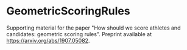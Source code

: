 # GeometricScoringRules

Supporting material for the paper "How should we score athletes and candidates: geometric scoring rules". Preprint available at https://arxiv.org/abs/1907.05082.
